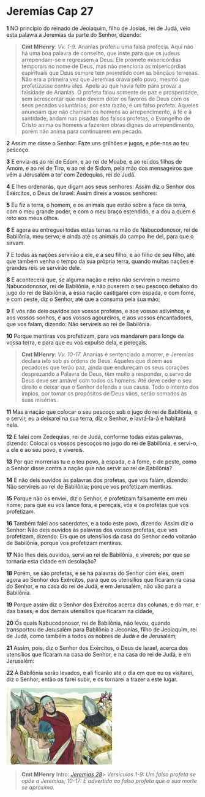 # Jeremías Cap 27

**1** 	NO princípio do reinado de Jeoiaquim, filho de Josias, rei de Judá, veio esta palavra a Jeremias da parte do Senhor, dizendo:

> **Cmt MHenry**: *Vv. 1-9.* Ananias proferiu uma falsa profecia. Aqui não há uma boa palavra de conselho, que inste para que os judeus arrependam-se e regressem a Deus. Ele promete misericórdias temporais no nome de Deus, mas não menciona as misericórdias espirituais que Deus sempre tem prometido com as bênçãos terrenas. Não era a primeira vez que Jeremias orava pelo povo, mesmo que profetizasse contra eles. Apela ao que havia feito para provar a falsidade de Ananias. O profeta falou somente de paz e prosperidade, sem acrescentar que não devem deter os favores de Deus com os seus pecados voluntários; por esta razão, é um falso profeta. Aqueles anunciam que não chamam os homens ao arrependimento, à fé e à santidade, andam nas pisadas dos falsos profetas, o Evangelho de Cristo anima os homens a fazerem obras dignas de arrependimento, porém não anima para continuarem em pecado.

**2** 	Assim me disse o Senhor: Faze uns grilhões e jugos, e põe-nos ao teu pescoço.

**3** 	E envia-os ao rei de Edom, e ao rei de Moabe, e ao rei dos filhos de Amom, e ao rei de Tiro, e ao rei de Sidom, pela mão dos mensageiros que vêm a Jerusalém a ter com Zedequias, rei de Judá.

**4** 	E lhes ordenarás, que digam aos seus senhores: Assim diz o Senhor dos Exércitos, o Deus de Israel: Assim direis a vossos senhores:

**5** 	Eu fiz a terra, o homem, e os animais que estão sobre a face da terra, com o meu grande poder, e com o meu braço estendido, e a dou a quem é reto aos meus olhos.

**6** 	E agora eu entreguei todas estas terras na mão de Nabucodonosor, rei de Babilônia, meu servo; e ainda até os animais do campo lhe dei, para que o sirvam.

**7** 	E todas as nações servirão a ele, e a seu filho, e ao filho de seu filho, até que também venha o tempo da sua própria terra, quando muitas nações e grandes reis se servirão dele.

**8** 	E acontecerá que, se alguma nação e reino não servirem o mesmo Nabucodonosor, rei de Babilônia, e não puserem o seu pescoço debaixo do jugo do rei de Babilônia, a essa nação castigarei com espada, e com fome, e com peste, diz o Senhor, até que a consuma pela sua mão;

**9** 	E vós não deis ouvidos aos vossos profetas, e aos vossos adivinhos, e aos vossos sonhos, e aos vossos agoureiros, e aos vossos encantadores, que vos falam, dizendo: Não servireis ao rei de Babilônia.

**10** 	Porque mentiras vos profetizam, para vos mandarem para longe da vossa terra, e para que eu vos expulse dela, e pereçais.

> **Cmt MHenry**: *Vv. 10-17.* Ananias é sentenciado a morrer, e Jeremias declara isto sob as ordens de Deus. Aqueles que dizem aos pecadores que terão paz, ainda que endureçam os seus corações desprezando a Palavra de Deus, têm muito a responder, o servo de Deus deve ser amável com todos os homens. Até deve ceder o seu direito e deixar que o Senhor defenda a sua causa. Todo o intento dos ímpios, por tomar os propósitos de Deus vãos, serão somados às suas misérias.

**11** 	Mas a nação que colocar o seu pescoço sob o jugo do rei de Babilônia, e o servir, eu a deixarei na sua terra, diz o Senhor, e lavrá-la-á e habitará nela.

**12** 	E falei com Zedequias, rei de Judá, conforme todas estas palavras, dizendo: Colocai os vossos pescoços no jugo do rei de Babilônia, e servi-o, a ele e ao seu povo, e vivereis.

**13** 	Por que morrerias tu e o teu povo, à espada, e à fome, e de peste, como o Senhor disse contra a nação que não servir ao rei de Babilônia?

**14** 	E não deis ouvidos às palavras dos profetas, que vos falam, dizendo: Não servireis ao rei de Babilônia; porque vos profetizam mentiras.

**15** 	Porque não os enviei, diz o Senhor, e profetizam falsamente em meu nome; para que eu vos lance fora, e pereçais, vós e os profetas que vos profetizam.

**16** 	Também falei aos sacerdotes, e a todo este povo, dizendo: Assim diz o Senhor: Não deis ouvidos às palavras dos vossos profetas, que vos profetizam, dizendo: Eis que os utensílios da casa do Senhor cedo voltarão de Babilônia, porque vos profetizam mentiras.

**17** 	Não lhes deis ouvidos, servi ao rei de Babilônia, e vivereis; por que se tornaria esta cidade em desolação?

**18** 	Porém, se são profetas, e se há palavras do Senhor com eles, orem agora ao Senhor dos Exércitos, para que os utensílios que ficaram na casa do Senhor, e na casa do rei de Judá, e em Jerusalém, não vão para a Babilônia.

**19** 	Porque assim diz o Senhor dos Exércitos acerca das colunas, e do mar, e das bases, e dos demais utensílios que ficaram na cidade,

**20** 	Os quais Nabucodonosor, rei de Babilônia, não levou, quando transportou de Jerusalém para Babilônia a Jeconias, filho de Jeoiaquim, rei de Judá, como também a todos os nobres de Judá e de Jerusalém;

**21** 	Assim, pois, diz o Senhor dos Exércitos, o Deus de Israel, acerca dos utensílios que ficaram na casa do Senhor, e na casa do rei de Judá, e em Jerusalém:

**22** 	À Babilônia serão levados, e ali ficarão até o dia em que eu os visitarei, diz o Senhor; então os farei subir, e os tornarei a trazer a este lugar.

![](../Images/SweetPublishing/12-25-3.jpg) 


> **Cmt MHenry** Intro: *[Jeremias 28](../24A-Jr/28.md#0)*> *Versículos 1-9: Um falso profeta se opõe a Jeremias; 10-17: E advertido ao falso profeta que a sua morte se aproxima.*